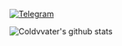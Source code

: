 

<!--
**Coldvvater/Coldvvater** is a ✨ _special_ ✨ repository because its `README.md` (this file) appears on your GitHub profile.

Here are some ideas to get you started:

🔭 I’m currently working on ...
🌱 I’m currently learning ...
👯 I’m looking to collaborate on ...
🤔 I’m looking for help with ...
💬 Ask me about ...
📫 How to reach me: ...
😄 Pronouns: ...
⚡ Fun fact: ...
-->



[![Telegram](https://img.shields.io/badge/Telegram-Channel-33A8E3)](https://t.me/Ison_Channel)

![Coldvvater's github stats](https://bad-apple-github-readme.vercel.app/api?show_bg=1&username=Coldvvater)
